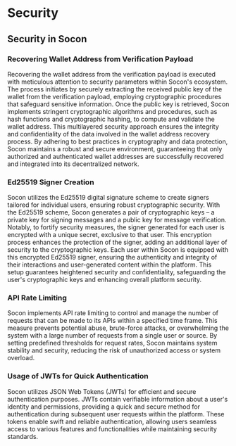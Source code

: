 # Security

## Security in Socon

### Recovering Wallet Address from Verification Payload
Recovering the wallet address from the verification payload is executed with meticulous attention to security parameters within Socon's ecosystem. The process initiates by securely extracting the received public key of the wallet from the verification payload, employing cryptographic procedures that safeguard sensitive information. Once the public key is retrieved, Socon implements stringent cryptographic algorithms and procedures, such as hash functions and cryptographic hashing, to compute and validate the wallet address. This multilayered security approach ensures the integrity and confidentiality of the data involved in the wallet address recovery process. By adhering to best practices in cryptography and data protection, Socon maintains a robust and secure environment, guaranteeing that only authorized and authenticated wallet addresses are successfully recovered and integrated into its decentralized network.

### Ed25519 Signer Creation
Socon utilizes the Ed25519 digital signature scheme to create signers tailored for individual users, ensuring robust cryptographic security. With the Ed25519 scheme, Socon generates a pair of cryptographic keys – a private key for signing messages and a public key for message verification. Notably, to fortify security measures, the signer generated for each user is encrypted with a unique secret, exclusive to that user. This encryption process enhances the protection of the signer, adding an additional layer of security to the cryptographic keys. Each user within Socon is equipped with this encrypted Ed25519 signer, ensuring the authenticity and integrity of their interactions and user-generated content within the platform. This setup guarantees heightened security and confidentiality, safeguarding the user's cryptographic keys and enhancing overall platform security.

### API Rate Limiting
Socon implements API rate limiting to control and manage the number of requests that can be made to its APIs within a specified time frame. This measure prevents potential abuse, brute-force attacks, or overwhelming the system with a large number of requests from a single user or source. By setting predefined thresholds for request rates, Socon maintains system stability and security, reducing the risk of unauthorized access or system overload.

### Usage of JWTs for Quick Authentication
Socon utilizes JSON Web Tokens (JWTs) for efficient and secure authentication purposes. JWTs contain verifiable information about a user's identity and permissions, providing a quick and secure method for authentication during subsequent user requests within the platform. These tokens enable swift and reliable authentication, allowing users seamless access to various features and functionalities while maintaining security standards.